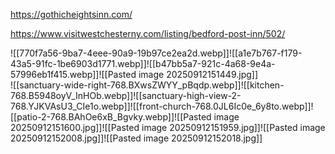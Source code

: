 https://gothicheightsinn.com/

https://www.visitwestchesterny.com/listing/bedford-post-inn/502/

![[770f7a56-9ba7-4eee-90a9-19b97ce2ea2d.webp]]![[a1e7b767-f179-43a5-91fc-1be6903d1771.webp]]![[b47bb5a7-921c-4a68-9e4a-57996eb1f415.webp]]![[Pasted image 20250912151449.jpg]]  
![[sanctuary-wide-right-768.BXwsZWYY_pBqdp.webp]]![[kitchen-768.B5948oyV_InHOb.webp]]![[sanctuary-high-view-2-768.YJKVAsU3_CIe1o.webp]]![[front-church-768.0JL6Ic0e_6y8to.webp]]![[patio-2-768.BAhOe6xB_Bgvky.webp]]![[Pasted image 20250912151600.jpg]]![[Pasted image 20250912151959.jpg]]![[Pasted image 20250912152008.jpg]]![[Pasted image 20250912152018.jpg]]